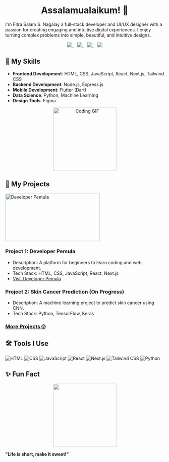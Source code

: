 <h1 align='center'>Assalamualaikum! 👋</h1>

I'm Fitra Salam S. Nagalay a full-stack developer and UI/UX designer with a passion for creating engaging and intuitive digital experiences. I enjoy turning complex problems into simple, beautiful, and intuitive designs.


<p align='center'>
<a href="https://www.instagram.com/snagalay/">
  <img src="https://img.shields.io/badge/Instagram-E4405F?style=for-the-badge&logo=instagram&logoColor=white" />
</a>&nbsp;&nbsp;
<a href="https://www.linkedin.com/in/fitrasalam/">
  <img src="https://img.shields.io/badge/linkedin-%230077B5.svg?&style=for-the-badge&logo=linkedin&logoColor=white" />
</a>&nbsp;&nbsp;
<a href="https://tiktok.com/@snagalay">
  <img src="https://img.shields.io/badge/tiktok-%2312100E.svg?&style=for-the-badge&logo=tiktok&logoColor=white" />
</a>&nbsp;&nbsp;
<a href="mailto:alamsaungnaga@gmail.com">
  <img src="https://img.shields.io/badge/email me-%23D14836.svg?&style=for-the-badge&logo=gmail&logoColor=white" />
</a>
</p>

## 🎨 My Skills

- **Frontend Development**: HTML, CSS, JavaScript, React, Next.js, Tailwind CSS
- **Backend Development**: Node.js, Express.js
- **Mobile Development**: Flutter (Dart)
- **Data Science**: Python, Machine Learning
- **Design Tools**: Figma


<p align="center">
  <img src="https://media.giphy.com/media/ZVik7pBtu9dNS/giphy.gif" width="200" alt="Coding GIF">
</p>

## 🔭 My Projects

<a href="https://www.developerpemula.com/" target="_blank">
    <img src="https://res.cloudinary.com/developerpemula/image/upload/v1700813195/developerpemula/devpemula.png" width="300" height="150" alt="Developer Pemula">
</a>

### Project 1: Developer Pemula
- Description: A platform for beginners to learn coding and web development.
- Tech Stack: HTML, CSS, JavaScript, React, Next.js
- [Visit Developer Pemula](https://www.developerpemula.com/)

### Project 2: Skin Cancer Prediction (On Progress)
- Description: A machine learning project to predict skin cancer using CNN.
- Tech Stack: Python, TensorFlow, Keras

### [More Projects 🙄](https://alamnaga.netlify.app/)

## 🛠️ Tools I Use

<p align='left'>
  <img src="https://img.shields.io/badge/HTML-%23E34F26.svg?style=for-the-badge&logo=html5&logoColor=white" alt="HTML" />
  <img src="https://img.shields.io/badge/CSS-%231572B6.svg?style=for-the-badge&logo=css3&logoColor=white" alt="CSS" />
  <img src="https://img.shields.io/badge/JavaScript-%23F7DF1E.svg?style=for-the-badge&logo=javascript&logoColor=black" alt="JavaScript" />
  <img src="https://img.shields.io/badge/React-%2361DAFB.svg?style=for-the-badge&logo=react&logoColor=black" alt="React" />
  <img src="https://img.shields.io/badge/Next.js-%23000000.svg?style=for-the-badge&logo=next-dot-js&logoColor=white" alt="Next.js" />
  <img src="https://img.shields.io/badge/Tailwind_CSS-%2306B6D4.svg?style=for-the-badge&logo=tailwind-css&logoColor=white" alt="Tailwind CSS" />
  <img src="https://img.shields.io/badge/Python-%233776AB.svg?style=for-the-badge&logo=python&logoColor=white" alt="Python" />
</p>

## ✨ Fun Fact

<p align='center'>
  <img src="https://media3.giphy.com/media/v1.Y2lkPTc5MGI3NjExbXltOG5vNG16d3prZG5nMXoxYWZsY2s1NDB6aW1vdDFsNzV6aDF2YyZlcD12MV9pbnRlcm5hbF9naWZfYnlfaWQmY3Q9Zw/6a67zVJ0wMMOzg3YKA/giphy.webp" width="200">
</p>

**"Life is short, make it sweet!"**


